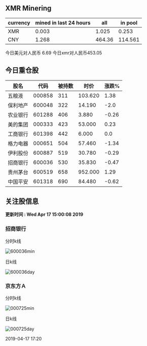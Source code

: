 ## XMR Minering

|currency|mined in last 24 hours|all|in pool|
|---|---|---|---|
|XMR|0.003|1.025|0.253|
|CNY|1.268|464.36|114.561|

今日美元对人民币 6.69	今日xmr对人民币453.05


## 今日重仓股 

|股名|代码|被持数|时价|涨跌%|
|---|---|---|---|---|
|五粮液|000858|311|103.620|1.38|
|保利地产|600048|322|14.190|-2.0|
|农业银行|601288|406|3.880|-0.26|
|美的集团|000333|423|53.000|0.23|
|工商银行|601398|442|6.000|0.0|
|格力电器|000651|504|57.460|-1.34|
|伊利股份|600887|519|30.780|-0.29|
|招商银行|600036|530|35.830|-0.47|
|贵州茅台|600519|658|952.000|1.29|
|中国平安|601318|690|84.480|-0.62|

## 关注股信息
**更新时间 : Wed Apr 17 15:00:08 2019**
### 招商银行 
分时k线

![600036min](http://image.sinajs.cn/newchart/min/n/sh600036.gif)

日k线

![600036day](http://image.sinajs.cn/newchart/daily/n/sh600036.gif)

### 京东方Ａ 
分时k线

![000725min](http://image.sinajs.cn/newchart/min/n/sz000725.gif)

日k线

![000725day](http://image.sinajs.cn/newchart/daily/n/sz000725.gif)

2019-04-17 17:20